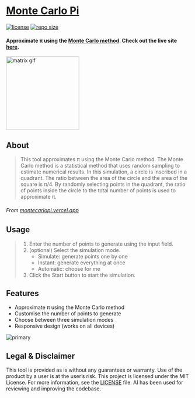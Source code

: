 # [Monte Carlo Pi](https://montecarlopi.vercel.app/)
<a href="https://github.com/TetieWasTaken/monte-carlo-pi/blob/main/LICENSE"><img src="https://img.shields.io/github/license/TetieWasTaken/monte-carlo-pi" alt="license"/></a>
<a href="https://montecarlopi.vercel.app/"><img src="https://img.shields.io/website?url=https%3A%2F%2Fmontecarlopi.vercel.app%2F" alt="repo size"/></a>
#### Approximate π using the [Monte Carlo method](https://en.wikipedia.org/wiki/Monte_Carlo_method). Check out the live site [here](https://montecarlopi.vercel.app/).

<a href="https://montecarlopi.vercel.app/"><img src="/images/matrix.gif" alt="matrix gif" width="200"/></a>

## About
> This tool approximates π using the Monte Carlo method. The Monte Carlo method is a statistical method that uses random sampling to estimate numerical results. In this simulation, a circle is inscribed in a quadrant. The ratio between the area of the circle and the area of the square is π/4. By randomly selecting points in the quadrant, the ratio of points inside the circle to the total number of points is used to approximate π.
###### From [montecarlopi.vercel.app](https://montecarlopi.vercel.app/)

## Usage
> 1. Enter the number of points to generate using the input field.
> 2. (optional) Select the simulation mode.
>    - Simulate: generate points one by one
>    - Instant: generate everything at once
>    - Automatic: choose for me
> 3. Click the Start button to start the simulation.

## Features
- Approximate π using the Monte Carlo method
- Customise the number of points to generate
- Choose between three simulation modes
- Responsive design (works on all devices)

![primary](/primary.gif)

## Legal & Disclaimer
This tool is provided as is without any guarantees or warranty. Use of the product by a user is at the user’s risk. This project is licensed under the MIT License. For more information, see the [LICENSE](https://github.com/TetieWasTaken/monte-carlo-pi/blob/main/LICENSE) file. AI has been used for reviewing and improving the codebase.